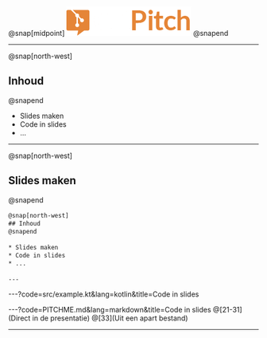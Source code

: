 @snap[midpoint]
<img src="images/logo.png" width="251" height="59" alt="GitPitch logo" style="border:unset; background:unset; box-shadow:unset;"/>
@snapend

---

@snap[north-west]
## Inhoud
@snapend

* Slides maken
* Code in slides
* ...

---

@snap[north-west]
## Slides maken
@snapend

```
@snap[north-west]
## Inhoud
@snapend

* Slides maken
* Code in slides
* ...

---
```

---?code=src/example.kt&lang=kotlin&title=Code in slides

---?code=PITCHME.md&lang=markdown&title=Code in slides
@[21-31](Direct in de presentatie)
@[33](Uit een apart bestand)

---

